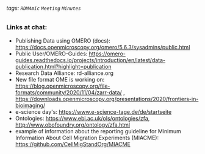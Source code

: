 ###### tags: `RDM4mic` `Meeting` `Minutes`

### Links at chat:
- Publishing Data using OMERO (docs): https://docs.openmicroscopy.org/omero/5.6.3/sysadmins/public.html
-  Public User/OMERO-Guides: https://omero-guides.readthedocs.io/projects/introduction/en/latest/data-publication.html?highlight=publication
-  Research Data Alliance: rd-alliance.org
-  New file format OME is working on: https://blog.openmicroscopy.org/file-formats/community/2020/11/04/zarr-data/ , https://downloads.openmicroscopy.org/presentations/2020/frontiers-in-bioimaging/
-  e-science day's: https://www.e-science-tage.de/de/startseite
- Ontologies: https://www.ebi.ac.uk/ols/ontologies/zfa,  http://www.obofoundry.org/ontology/zfa.html
-  example of information about the reporting guideline for Minimum Information About Cell Migration Experiments (MIACME): https://github.com/CellMigStandOrg/MIACME